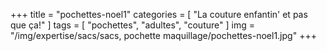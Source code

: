 +++
title = "pochettes-noel1"
categories = [ "La couture enfantin' et pas que ça!" ]
tags = [ "pochettes", "adultes", "couture" ]
img = "/img/expertise/sacs/sacs, pochette maquillage/pochettes-noel1.jpg"
+++